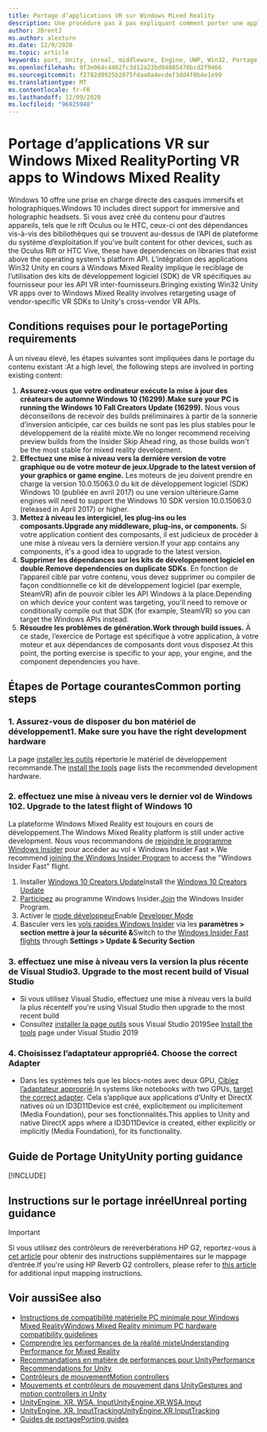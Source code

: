 ```yaml
---
title: Portage d’applications VR sur Windows Mixed Reality
description: Une procédure pas à pas expliquant comment porter une application immersive existante vers Windows Mixed Reality.
author: JBrentJ
ms.author: alexturn
ms.date: 12/9/2020
ms.topic: article
keywords: port, Unity, inreal, middleware, Engine, UWP, Win32, Portage, HoloLens 1ère génération, casque de réalité mixte, casque Windows Mixed realisation, migration, Windows 10, mappage d’entrée,
ms.openlocfilehash: 9f3e064c4462fc3d12a23bd94885476bcd2f9466
ms.sourcegitcommit: f2782d0925b2075fdaa0a4ecdef3dd4f0b4e1e99
ms.translationtype: MT
ms.contentlocale: fr-FR
ms.lasthandoff: 12/09/2020
ms.locfileid: "96925948"
---
```

# <a name="porting-vr-apps-to-windows-mixed-reality"></a><span data-ttu-id="b263e-104">Portage d’applications VR sur Windows Mixed Reality</span><span class="sxs-lookup"><span data-stu-id="b263e-104">Porting VR apps to Windows Mixed Reality</span></span>

<span data-ttu-id="b263e-105">Windows 10 offre une prise en charge directe des casques immersifs et holographiques.</span><span class="sxs-lookup"><span data-stu-id="b263e-105">Windows 10 includes direct support for immersive and holographic headsets.</span></span> <span data-ttu-id="b263e-106">Si vous avez créé du contenu pour d’autres appareils, tels que le rift Oculus ou le HTC, ceux-ci ont des dépendances vis-à-vis des bibliothèques qui se trouvent au-dessus de l’API de plateforme du système d’exploitation.</span><span class="sxs-lookup"><span data-stu-id="b263e-106">If you've built content for other devices, such as the Oculus Rift or HTC Vive, these have dependencies on libraries that exist above the operating system's platform API.</span></span> <span data-ttu-id="b263e-107">L’intégration des applications Win32 Unity en cours à Windows Mixed Reality implique le reciblage de l’utilisation des kits de développement logiciel (SDK) de VR spécifiques au fournisseur pour les API VR inter-fournisseurs.</span><span class="sxs-lookup"><span data-stu-id="b263e-107">Bringing existing Win32 Unity VR apps over to Windows Mixed Reality involves retargeting usage of vendor-specific VR SDKs to Unity's cross-vendor VR APIs.</span></span>

## <a name="porting-requirements"></a><span data-ttu-id="b263e-108">Conditions requises pour le portage</span><span class="sxs-lookup"><span data-stu-id="b263e-108">Porting requirements</span></span>

<span data-ttu-id="b263e-109">À un niveau élevé, les étapes suivantes sont impliquées dans le portage du contenu existant :</span><span class="sxs-lookup"><span data-stu-id="b263e-109">At a high level, the following steps are involved in porting existing content:</span></span>
1. <span data-ttu-id="b263e-110">**Assurez-vous que votre ordinateur exécute la mise à jour des créateurs de automne Windows 10 (16299).**</span><span class="sxs-lookup"><span data-stu-id="b263e-110">**Make sure your PC is running the Windows 10 Fall Creators Update (16299).**</span></span> <span data-ttu-id="b263e-111">Nous vous déconseillons de recevoir des builds préliminaires à partir de la sonnerie d’inversion anticipée, car ces builds ne sont pas les plus stables pour le développement de la réalité mixte.</span><span class="sxs-lookup"><span data-stu-id="b263e-111">We no longer recommend receiving preview builds from the Insider Skip Ahead ring, as those builds won't be the most stable for mixed reality development.</span></span>
2. <span data-ttu-id="b263e-112">**Effectuez une mise à niveau vers la dernière version de votre graphique ou de votre moteur de jeux.**</span><span class="sxs-lookup"><span data-stu-id="b263e-112">**Upgrade to the latest version of your graphics or game engine.**</span></span> <span data-ttu-id="b263e-113">Les moteurs de jeu doivent prendre en charge la version 10.0.15063.0 du kit de développement logiciel (SDK) Windows 10 (publiée en avril 2017) ou une version ultérieure.</span><span class="sxs-lookup"><span data-stu-id="b263e-113">Game engines will need to support the Windows 10 SDK version 10.0.15063.0 (released in April 2017) or higher.</span></span>
3. <span data-ttu-id="b263e-114">**Mettez à niveau les intergiciel, les plug-ins ou les composants.**</span><span class="sxs-lookup"><span data-stu-id="b263e-114">**Upgrade any middleware, plug-ins, or components.**</span></span> <span data-ttu-id="b263e-115">Si votre application contient des composants, il est judicieux de procéder à une mise à niveau vers la dernière version.</span><span class="sxs-lookup"><span data-stu-id="b263e-115">If your app contains any components, it's a good idea to upgrade to the latest version.</span></span>
4. <span data-ttu-id="b263e-116">**Supprimer les dépendances sur les kits de développement logiciel en double**.</span><span class="sxs-lookup"><span data-stu-id="b263e-116">**Remove dependencies on duplicate SDKs**.</span></span> <span data-ttu-id="b263e-117">En fonction de l’appareil ciblé par votre contenu, vous devez supprimer ou compiler de façon conditionnelle ce kit de développement logiciel (par exemple, SteamVR) afin de pouvoir cibler les API Windows à la place.</span><span class="sxs-lookup"><span data-stu-id="b263e-117">Depending on which device your content was targeting, you'll need to remove or conditionally compile out that SDK (for example, SteamVR) so you can target the Windows APIs instead.</span></span>
5. <span data-ttu-id="b263e-118">**Résoudre les problèmes de génération.**</span><span class="sxs-lookup"><span data-stu-id="b263e-118">**Work through build issues.**</span></span> <span data-ttu-id="b263e-119">À ce stade, l’exercice de Portage est spécifique à votre application, à votre moteur et aux dépendances de composants dont vous disposez.</span><span class="sxs-lookup"><span data-stu-id="b263e-119">At this point, the porting exercise is specific to your app, your engine, and the component dependencies you have.</span></span>

## <a name="common-porting-steps"></a><span data-ttu-id="b263e-120">Étapes de Portage courantes</span><span class="sxs-lookup"><span data-stu-id="b263e-120">Common porting steps</span></span>

### <a name="1-make-sure-you-have-the-right-development-hardware"></a><span data-ttu-id="b263e-121">1. Assurez-vous de disposer du bon matériel de développement</span><span class="sxs-lookup"><span data-stu-id="b263e-121">1. Make sure you have the right development hardware</span></span>

<span data-ttu-id="b263e-122">La page [installer les outils](../install-the-tools.md#immersive-vr-headset-requirements) répertorie le matériel de développement recommandé.</span><span class="sxs-lookup"><span data-stu-id="b263e-122">The [install the tools](../install-the-tools.md#immersive-vr-headset-requirements) page lists the recommended development hardware.</span></span>

### <a name="2-upgrade-to-the-latest-flight-of-windows-10"></a><span data-ttu-id="b263e-123">2. effectuez une mise à niveau vers le dernier vol de Windows 10</span><span class="sxs-lookup"><span data-stu-id="b263e-123">2. Upgrade to the latest flight of Windows 10</span></span>

<span data-ttu-id="b263e-124">La plateforme Windows Mixed Reality est toujours en cours de développement.</span><span class="sxs-lookup"><span data-stu-id="b263e-124">The Windows Mixed Reality platform is still under active development.</span></span> <span data-ttu-id="b263e-125">Nous vous recommandons de [rejoindre le programme Windows Insider](https://insider.windows.com/) pour accéder au vol « Windows Insider Fast ».</span><span class="sxs-lookup"><span data-stu-id="b263e-125">We recommend [joining the Windows Insider Program](https://insider.windows.com/) to access the "Windows Insider Fast" flight.</span></span>
1. <span data-ttu-id="b263e-126">Installer [Windows 10 Creators Update](https://www.microsoft.com/software-download/windows10)</span><span class="sxs-lookup"><span data-stu-id="b263e-126">Install the [Windows 10 Creators Update](https://www.microsoft.com/software-download/windows10)</span></span>
2. <span data-ttu-id="b263e-127">[Participez](https://insider.windows.com/) au programme Windows Insider.</span><span class="sxs-lookup"><span data-stu-id="b263e-127">[Join](https://insider.windows.com/) the Windows Insider Program.</span></span>
3. <span data-ttu-id="b263e-128">Activer le [mode développeur](https://docs.microsoft.com/windows/uwp/get-started/enable-your-device-for-development)</span><span class="sxs-lookup"><span data-stu-id="b263e-128">Enable [Developer Mode](https://docs.microsoft.com/windows/uwp/get-started/enable-your-device-for-development)</span></span>
4. <span data-ttu-id="b263e-129">Basculer vers les [vols rapides Windows Insider](https://blogs.technet.microsoft.com/uktechnet/2016/07/01/joining-insider-preview) via les **paramètres > section mettre à jour la sécurité &**</span><span class="sxs-lookup"><span data-stu-id="b263e-129">Switch to the [Windows Insider Fast flights](https://blogs.technet.microsoft.com/uktechnet/2016/07/01/joining-insider-preview) through **Settings > Update & Security Section**</span></span>

### <a name="3-upgrade-to-the-most-recent-build-of-visual-studio"></a><span data-ttu-id="b263e-130">3. effectuez une mise à niveau vers la version la plus récente de Visual Studio</span><span class="sxs-lookup"><span data-stu-id="b263e-130">3. Upgrade to the most recent build of Visual Studio</span></span>
* <span data-ttu-id="b263e-131">Si vous utilisez Visual Studio, effectuez une mise à niveau vers la build la plus récente</span><span class="sxs-lookup"><span data-stu-id="b263e-131">If you're using Visual Studio then upgrade to the most recent build</span></span>
* <span data-ttu-id="b263e-132">Consultez [installer la page outils](../install-the-tools.md#installation-checklist) sous Visual Studio 2019</span><span class="sxs-lookup"><span data-stu-id="b263e-132">See [Install the tools](../install-the-tools.md#installation-checklist) page under Visual Studio 2019</span></span>

### <a name="4-choose-the-correct-adapter"></a><span data-ttu-id="b263e-133">4. Choisissez l’adaptateur approprié</span><span class="sxs-lookup"><span data-stu-id="b263e-133">4. Choose the correct Adapter</span></span>
* <span data-ttu-id="b263e-134">Dans les systèmes tels que les blocs-notes avec deux GPU, [Ciblez l’adaptateur approprié](../native/rendering-in-directx.md#hybrid-graphics-pcs-and-mixed-reality-applications).</span><span class="sxs-lookup"><span data-stu-id="b263e-134">In systems like notebooks with two GPUs, [target the correct adapter](../native/rendering-in-directx.md#hybrid-graphics-pcs-and-mixed-reality-applications).</span></span> <span data-ttu-id="b263e-135">Cela s’applique aux applications d’Unity et DirectX natives où un ID3D11Device est créé, explicitement ou implicitement (Media Foundation), pour ses fonctionnalités.</span><span class="sxs-lookup"><span data-stu-id="b263e-135">This applies to Unity and native DirectX apps where a ID3D11Device is created, either explicitly or implicitly (Media Foundation), for its functionality.</span></span>

## <a name="unity-porting-guidance"></a><span data-ttu-id="b263e-136">Guide de Portage Unity</span><span class="sxs-lookup"><span data-stu-id="b263e-136">Unity porting guidance</span></span>

[!INCLUDE[](includes/unity-porting-guidance.md)]

## <a name="unreal-porting-guidance"></a><span data-ttu-id="b263e-137">Instructions sur le portage inréel</span><span class="sxs-lookup"><span data-stu-id="b263e-137">Unreal porting guidance</span></span>

> [!IMPORTANT]
> <span data-ttu-id="b263e-138">Si vous utilisez des contrôleurs de reréverbérations HP G2, reportez-vous à [cet article](../unreal/unreal-reverb-g2-controllers.md) pour obtenir des instructions supplémentaires sur le mappage d’entrée.</span><span class="sxs-lookup"><span data-stu-id="b263e-138">If you're using HP Reverb G2 controllers, please refer to [this article](../unreal/unreal-reverb-g2-controllers.md) for additional input mapping instructions.</span></span>

## <a name="see-also"></a><span data-ttu-id="b263e-139">Voir aussi</span><span class="sxs-lookup"><span data-stu-id="b263e-139">See also</span></span>
* [<span data-ttu-id="b263e-140">Instructions de compatibilité matérielle PC minimale pour Windows Mixed Reality</span><span class="sxs-lookup"><span data-stu-id="b263e-140">Windows Mixed Reality minimum PC hardware compatibility guidelines</span></span>](https://docs.microsoft.com/windows/mixed-reality/enthusiast-guide/windows-mixed-reality-minimum-pc-hardware-compatibility-guidelines)
* [<span data-ttu-id="b263e-141">Comprendre les performances de la réalité mixte</span><span class="sxs-lookup"><span data-stu-id="b263e-141">Understanding Performance for Mixed Reality</span></span>](../platform-capabilities-and-apis/understanding-performance-for-mixed-reality.md)
* [<span data-ttu-id="b263e-142">Recommandations en matière de performances pour Unity</span><span class="sxs-lookup"><span data-stu-id="b263e-142">Performance Recommendations for Unity</span></span>](../unity/performance-recommendations-for-unity.md)
* [<span data-ttu-id="b263e-143">Contrôleurs de mouvement</span><span class="sxs-lookup"><span data-stu-id="b263e-143">Motion controllers</span></span>](../../design/motion-controllers.md)
* [<span data-ttu-id="b263e-144">Mouvements et contrôleurs de mouvement dans Unity</span><span class="sxs-lookup"><span data-stu-id="b263e-144">Gestures and motion controllers in Unity</span></span>](../unity/gestures-and-motion-controllers-in-unity.md)
* [<span data-ttu-id="b263e-145">UnityEngine. XR. WSA. Input</span><span class="sxs-lookup"><span data-stu-id="b263e-145">UnityEngine.XR.WSA.Input</span></span>](https://docs.unity3d.com/ScriptReference/XR.WSA.Input.InteractionManager.html)
* [<span data-ttu-id="b263e-146">UnityEngine. XR. InputTracking</span><span class="sxs-lookup"><span data-stu-id="b263e-146">UnityEngine.XR.InputTracking</span></span>](https://docs.unity3d.com/ScriptReference/XR.InputTracking.html)
* [<span data-ttu-id="b263e-147">Guides de portage</span><span class="sxs-lookup"><span data-stu-id="b263e-147">Porting guides</span></span>](porting-guides.md)